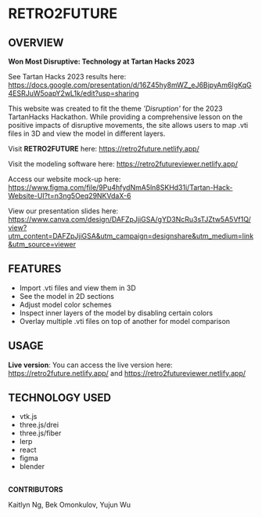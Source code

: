 # RETRO2FUTURE
## OVERVIEW

**Won Most Disruptive: Technology at Tartan Hacks 2023**

See Tartan Hacks 2023 results here: https://docs.google.com/presentation/d/16Z45hy8mWZ_eJ6BjpyAm6IgKqG4ESRJuW5oapY2wL1k/edit?usp=sharing

This website was created to fit the theme *'Disruption'* for the 2023 TartanHacks Hackathon. While providing a comprehensive lesson on the positive impacts of disruptive movements, the site allows users to map .vti files in 3D and view the model in different layers.

Visit **RETRO2FUTURE** here: https://retro2future.netlify.app/

Visit the modeling software here: https://retro2futureviewer.netlify.app/

Access our website mock-up here: https://www.figma.com/file/9Pu4hfydNmA5ln8SKHd31i/Tartan-Hack-Website-UI?t=n3ng5Oeq29NKVdaX-6

View our presentation slides here: https://www.canva.com/design/DAFZpJjiGSA/gYD3NcRu3sTJZtw5A5Vf1Q/view?utm_content=DAFZpJjiGSA&utm_campaign=designshare&utm_medium=link&utm_source=viewer

## FEATURES

 - Import .vti files and view them in 3D
 - See the model in 2D sections
 - Adjust model color schemes
 - Inspect inner layers of the model by disabling certain colors
 - Overlay multiple .vti files on top of another for model comparison

## USAGE

**Live version**:
You can access the live version here: https://retro2future.netlify.app/ and https://retro2futureviewer.netlify.app/

## TECHNOLOGY USED

 - vtk.js
 - three.js/drei
 - three.js/fiber
 - lerp
 - react
 - figma
 - blender

## 
**CONTRIBUTORS**

Kaitlyn Ng, Bek Omonkulov, Yujun Wu 
